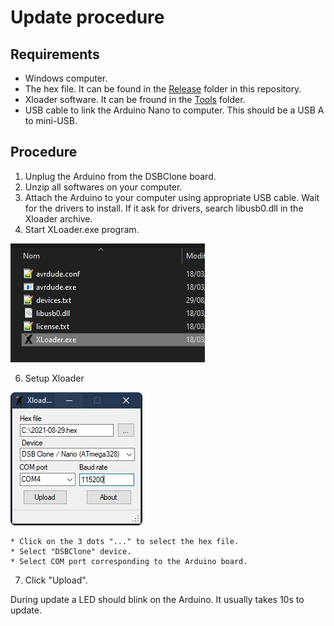 # Update procedure

## Requirements

* Windows computer.
* The hex file. It can be found in the [Release](../Releases/) folder in this repository.
* Xloader software. It can be fround in the [Tools](../Tools/) folder.
* USB cable to link the Arduino Nano to computer. This should be a USB A to mini-USB.


## Procedure

1. Unplug the Arduino from the DSBClone board.
2. Unzip all softwares on your computer.
3. Attach the Arduino to your computer using appropriate USB cable. Wait for the drivers to install. If it ask for drivers, search libusb0.dll in the Xloader archive.
4. Start XLoader.exe program.

![XLoader.exe](assets/xloader-start.jpg)

6. Setup Xloader

![XLoader Settings](assets/xloader-settings.jpg)

    * Click on the 3 dots "..." to select the hex file.
    * Select "DSBClone" device.
    * Select COM port corresponding to the Arduino board.
    
7. Click "Upload".

During update a LED should blink on the Arduino. It usually takes 10s to update.


